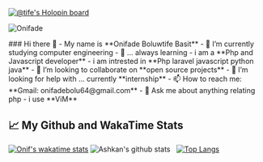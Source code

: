 [![@tife's Holopin board](https://holopin.io/api/user/board?user=tife)](https://holopin.io/@tife)
<p align="left"><img src="https://komarev.com/ghpvc/?username=onifs10&label=Profile%20views&color=0e75b6&style=flat"
                     alt="Onifade "/></p>
### Hi there 👋
- My name is **Onifade Boluwtife Basit** 
- 📖 I’m currently studying computer engineering 
- 🌱 ... always learning
- i am a **Php and Javascript developer**
- i am intrested in **Php laravel javascript python java**
- 👯 I’m looking to collaborate on **open source projects**
- 🤔 I’m looking for help with ... currently **internship**
- 📫 How to reach me: **Gmail: onifadebolu64@gmail.com**
- 💬 Ask me about anything relating php 
- i use **ViM** 
&nbsp;

## :chart_with_upwards_trend:   My Github and WakaTime Stats
[![Onif's wakatime stats](https://github-readme-stats.vercel.app/api/wakatime?username=afe25143-fa08-4e23-9761-b362a25de483&border_radius=10)](#)
![Ashkan's github stats](https://github-readme-stats.vercel.app/api?username=onifs10&show_icons=true&theme=default&border_radius=10)
&nbsp;
[![Top Langs](https://github-readme-stats.vercel.app/api/top-langs/?username=onifs10&layout=compact&border_radius=10)](https://github.com/onifs10/onifs10)



<!--
**onifs10/onifs10** is a ✨ _special_ ✨ repository because its `README.md` (this file) appears on your GitHub profile.

Here are some ideas to get you started:

- 🔭 I’m currently working on ...
- 🌱 I’m currently learning ...
- 👯 I’m looking to collaborate on ...
- 🤔 I’m looking for help with ...
- 💬 Ask me about ...
- 📫 How to reach me: ...
- 😄 Pronouns: ...
- ⚡ Fun fact: ...
-->
